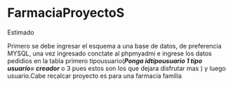 # FarmaciaProyectoS
Estimado

Primero se debe ingresar el esquema a una base de datos, de preferencia MYSQL, 
una vez ingresado conctate al phpmyadmi e ingrese los datos pedidios en la tabla primero tipousuario(*****Ponga idtipousuario 1 tipo usuario= creador***** o 3 pues estos son los que dejara disfrutar mas ) 
y luego usuario.Cabe recalcar proyecto es para una farmacia familia
